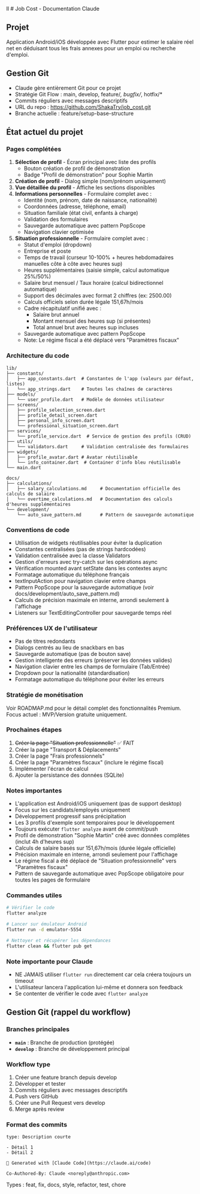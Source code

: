Il # Job Cost - Documentation Claude

## Projet
Application Android/iOS développée avec Flutter pour estimer le salaire réel net en déduisant tous les frais annexes pour un emploi ou recherche d'emploi.

## Gestion Git
- Claude gère entièrement Git pour ce projet
- Stratégie Git Flow : main, develop, feature/*, bugfix/*, hotfix/*
- Commits réguliers avec messages descriptifs
- URL du repo : https://github.com/ShakaTry/job_cost.git
- Branche actuelle : feature/setup-base-structure

## État actuel du projet

### Pages complétées
1. **Sélection de profil** - Écran principal avec liste des profils
   - Bouton création de profil de démonstration
   - Badge "Profil de démonstration" pour Sophie Martin
2. **Création de profil** - Dialog simple (nom/prénom uniquement)
3. **Vue détaillée du profil** - Affiche les sections disponibles
4. **Informations personnelles** - Formulaire complet avec :
   - Identité (nom, prénom, date de naissance, nationalité)
   - Coordonnées (adresse, téléphone, email)
   - Situation familiale (état civil, enfants à charge)
   - Validation des formulaires
   - Sauvegarde automatique avec pattern PopScope
   - Navigation clavier optimisée
5. **Situation professionnelle** - Formulaire complet avec :
   - Statut d'emploi (dropdown)
   - Entreprise et poste
   - Temps de travail (curseur 10-100% + heures hebdomadaires manuelles côte à côte avec heures sup)
   - Heures supplémentaires (saisie simple, calcul automatique 25%/50%)
   - Salaire brut mensuel / Taux horaire (calcul bidirectionnel automatique)
   - Support des décimales avec format 2 chiffres (ex: 2500.00)
   - Calculs officiels selon durée légale 151,67h/mois
   - Cadre récapitulatif unifié avec :
     - Salaire brut annuel
     - Montant mensuel des heures sup (si présentes)
     - Total annuel brut avec heures sup incluses
   - Sauvegarde automatique avec pattern PopScope
   - Note: Le régime fiscal a été déplacé vers "Paramètres fiscaux"

### Architecture du code
```
lib/
├── constants/
│   ├── app_constants.dart  # Constantes de l'app (valeurs par défaut, listes)
│   └── app_strings.dart    # Toutes les chaînes de caractères
├── models/
│   └── user_profile.dart   # Modèle de données utilisateur
├── screens/
│   ├── profile_selection_screen.dart
│   ├── profile_detail_screen.dart
│   ├── personal_info_screen.dart
│   └── professional_situation_screen.dart
├── services/
│   └── profile_service.dart  # Service de gestion des profils (CRUD)
├── utils/
│   └── validators.dart     # Validation centralisée des formulaires
├── widgets/
│   ├── profile_avatar.dart # Avatar réutilisable
│   └── info_container.dart  # Container d'info bleu réutilisable
└── main.dart

docs/
├── calculations/
│   ├── salary_calculations.md     # Documentation officielle des calculs de salaire
│   └── overtime_calculations.md   # Documentation des calculs d'heures supplémentaires
└── development/
    └── auto_save_pattern.md       # Pattern de sauvegarde automatique
```

### Conventions de code
- Utilisation de widgets réutilisables pour éviter la duplication
- Constantes centralisées (pas de strings hardcodées)
- Validation centralisée avec la classe Validators
- Gestion d'erreurs avec try-catch sur les opérations async
- Vérification mounted avant setState dans les contextes async
- Formatage automatique du téléphone français
- textInputAction pour navigation clavier entre champs
- Pattern PopScope pour la sauvegarde automatique (voir docs/development/auto_save_pattern.md)
- Calculs de précision maximale en interne, arrondi seulement à l'affichage
- Listeners sur TextEditingController pour sauvegarde temps réel

### Préférences UX de l'utilisateur
- Pas de titres redondants
- Dialogs centrés au lieu de snackbars en bas
- Sauvegarde automatique (pas de bouton save)
- Gestion intelligente des erreurs (préserver les données valides)
- Navigation clavier entre les champs de formulaire (Tab/Entrée)
- Dropdown pour la nationalité (standardisation)
- Formatage automatique du téléphone pour éviter les erreurs

### Stratégie de monétisation
Voir ROADMAP.md pour le détail complet des fonctionnalités Premium.
Focus actuel : MVP/Version gratuite uniquement.

### Prochaines étapes
1. ~~Créer la page "Situation professionnelle"~~ ✅ FAIT
2. Créer la page "Transport & Déplacements"
3. Créer la page "Frais professionnels"
4. Créer la page "Paramètres fiscaux" (inclure le régime fiscal)
5. Implémenter l'écran de calcul
6. Ajouter la persistance des données (SQLite)

### Notes importantes
- L'application est Android/iOS uniquement (pas de support desktop)
- Focus sur les candidats/employés uniquement
- Développement progressif sans précipitation
- Les 3 profils d'exemple sont temporaires pour le développement
- Toujours exécuter `flutter analyze` avant de commit/push
- Profil de démonstration "Sophie Martin" créé avec données complètes (inclut 4h d'heures sup)
- Calculs de salaire basés sur 151,67h/mois (durée légale officielle)
- Précision maximale en interne, arrondi seulement pour l'affichage
- Le régime fiscal a été déplacé de "Situation professionnelle" vers "Paramètres fiscaux"
- Pattern de sauvegarde automatique avec PopScope obligatoire pour toutes les pages de formulaire

### Commandes utiles
```bash
# Vérifier le code
flutter analyze

# Lancer sur émulateur Android
flutter run -d emulator-5554

# Nettoyer et récupérer les dépendances
flutter clean && flutter pub get
```

### Note importante pour Claude
- NE JAMAIS utiliser `flutter run` directement car cela créera toujours un timeout
- L'utilisateur lancera l'application lui-même et donnera son feedback
- Se contenter de vérifier le code avec `flutter analyze`

## Gestion Git (rappel du workflow)

### Branches principales
- **`main`** : Branche de production (protégée)
- **`develop`** : Branche de développement principal

### Workflow type
1. Créer une feature branch depuis develop
2. Développer et tester
3. Commits réguliers avec messages descriptifs
4. Push vers GitHub
5. Créer une Pull Request vers develop
6. Merge après review

### Format des commits
```
type: Description courte

- Détail 1
- Détail 2

🤖 Generated with [Claude Code](https://claude.ai/code)

Co-Authored-By: Claude <noreply@anthropic.com>
```

Types : feat, fix, docs, style, refactor, test, chore